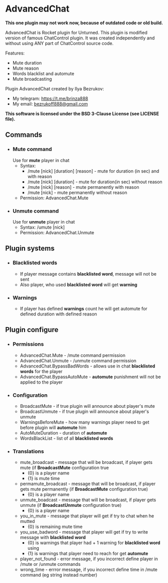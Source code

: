 # AdvancedChat

**This one plugin may not work now, because of outdated code or old build.**

AdvancedChat is Rocket plugin for Unturned. This plugin is modified version of famous ChatControl plugin. It was created independently and without using ANY part of ChatControl source code.

Features:
- Mute duration
- Mute reason
- Words blacklist and automute
- Mute broadcasting

Plugin AdvancedChat created by Ilya Bezrukov:
- My telegram: https://t.me/brinza888
- My email: bezrukoff888@gmail.com

**This software is licensed under the BSD 3-Clause License (see LICENSE file).**

## Commands
- ### Mute command
  Use for **mute** player in chat
  - Syntax:
    - /mute [nick] [duration] [reason] - mute for duration (in sec) and with reason
    - /mute [nick] [duration] - mute for duration(in sec) without reason
    - /mute [nick]  [reason] - mute permanently with reason
    - /mute [nick] - mute permanently without reason
  - Permission: AdvancedChat.Mute
- ### Unmute command
  Use for **unmute** player in chat
  - Syntax: /umute [nick]
  - Permission: AdvancedChat.Unmute
## Plugin systems
- ### Blacklisted words
  - If player message contains **blacklisted word**, message will not be sent
  - Also player, who used **blacklisted word** will get **warning**
- ### Warnings
  - If player has defined **warnings** count he will get automute for defined duration with defined reason
## Plugin configure
- ### Permissions
  - AdvancedChat.Mute - /mute command permission
  - AdvancedChat.Unmute - /unmute command permission
  - AdvancedChat.BypassBadWords - allows use in chat **blacklisted words** for the player
  - AdvancedChat.BypassAutoMute - **automute** punishment will not be applied to the player
- ### Configuration
  - BroadcastMute - if true plugin will announce about player's mute
  - BroadcastUnmute - if true plugin will announce about player's unmute
  - WarningsBeforeMute - how many warnings player need to get before plugin will **automute** him
  - AutoMuteDuration - duration of **automute**
  - WordsBlackList - list of all **blacklisted words**
- ### Translations
  - mute_broadcast - message that will be broadcast, if player gets mute (if **BroadcastMute** configuration true
    - {0} is a player name
    - {1} is mute time
  - permamute_broadcast - message that will be broadcast, if player gets mute permanently (if **BroadcastMute** configuration true)
    - {0} is a player name
  - unmute_boadcast - message that will be broadcast, if player gets unmute (if **BroadcastUnmute** configuration true)
    - {0} is a player name
  - you_in_mute - message that player will get if try to chat when he mutted
    - {0} is remaining mute time
  - you_use_badword - message that player will get if try to write message with **blacklisted word**
    - {0} is warnings that player had + 1 warning for **blacklisted word** using
    - {1} is warnings that player need to reach for get **automute**
  - player_not_found - error message, if you incorrect define player in /mute or /unmute commands
  - wrong_time - errror message, if you incorrect define time in /mute command (eg string instead number)
